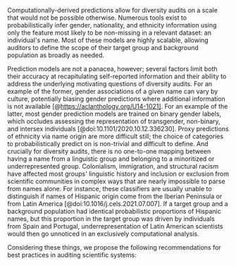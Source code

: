 
Computationally-derived predictions allow for diversity audits on a scale that would not be possible otherwise. Numerous tools exist to probabilistically infer gender, nationality, and ethnicity information using only the feature most likely to be non-missing in a relevant dataset: an individual's name. <decide what to cite here based on how many sources we have left> Most of these models are highly scalable, allowing auditors to define the scope of their target group and background population as broadly as needed.
  
Prediction models are not a panacea, however; several factors limit both their accuracy at recapitulating self-reported information and their ability to address the underlying motivating questions of diversity audits. For an example of the former, gender associations of a given name can vary by culture, potentially biasing gender predictions where additional information is not available [@https://aclanthology.org/U14-1021]. For an example of the latter, most gender prediction models are trained on binary gender labels, which occludes assessing the representation of transgender, non-binary, and intersex individuals [@doi:10.1101/2020.10.12.336230]. Proxy predictions of ethnicity via name origin are more difficult still; the choice of categories to probabilistically predict on is non-trivial and difficult to define. And crucially for diversity audits, there is no one-to-one mapping between having a name from a linguistic group and belonging to a minoritized or underrepresented group. Colonialism, immigration, and structural racism have affected most groups' linguistic history and inclusion or exclusion from scientific communities in complex ways that are nearly impossible to parse from names alone. For instance, these classifiers are usually unable to distinguish if names of Hispanic origin come from the Iberian Peninsula or from Latin America [@doi:10.1016/j.cels.2021.07.007]. If a target group and a background population had identical probabilistic proportions of Hispanic names, but this proportion in the target group was driven by individuals from Spain and Portugal, underrepresentation of Latin American scientists would then go unnoticed in an exclusively computational analysis.
  
Considering these things, we propose the following recommendations for best practices in auditing scientific systems:
